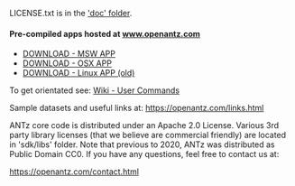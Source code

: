 
LICENSE.txt is in the <a href="https://github.com/openantz/antz/tree/master/doc">'doc' folder</a>.

#### Pre-compiled apps hosted at www.openantz.com
- <a href="https://openantz/download/msw/">DOWNLOAD - MSW APP</a>
- <a href="https://openantz/download/osx/">DOWNLOAD - OSX APP</a>
- <a href="https://openantz/download/linux/">DOWNLOAD - Linux APP (old)</a>

To get orientated see: <a href="https://github.com/openantz/antz/wiki/User-Commands/">Wiki - User Commands</a>

Sample datasets and useful links at: https://openantz.com/links.html

ANTz core code is distributed under an Apache 2.0 License. Various 3rd party library licenses (that we believe are commercial friendly) are located in 'sdk/libs' folder. Note that previous to 2020, ANTz was distributed as Public Domain CC0. If you have any questions, feel free to contact us at:

https://openantz.com/contact.html

